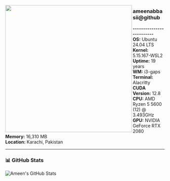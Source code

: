 <p align="left">
  <img src="https://i.imgur.com/r21YxtP.png" width="400" align="left">
</p>

### ameenabbasii@github  
**-------------------------**  
**OS:** Ubuntu 24.04 LTS  
**Kernel:** 5.15.167-WSL2  
**Uptime:** 19 years  
**WM:** i3-gaps  
**Terminal:** Alacritty  
**CUDA Version:** 12.8  
**CPU:** AMD Ryzen 5 5600 (12) @ 3.493GHz  
**GPU:** NVIDIA GeForce RTX 2080  
**Memory:** 16,310 MB  
**Location:** Karachi, Pakistan  

---

### 📊 **GitHub Stats**
![Ameen's GitHub Stats](https://github-readme-stats.vercel.app/api?username=ameenabbasii&show_icons=true&theme=radical)

